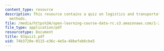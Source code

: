 ```yaml
---
content_type: resource
description: This resource contains a quiz on logistics and transportation planning
  methods.
file: /media/https%3A/open-learning-course-data-rc.s3.amazonaws.com/1-203j-logistical-and-transportation-planning-methods-fall-2006/74b3720e0115e36c4e5a68befeb6cbe5_03quiz1.pdf
file_type: application/pdf
resourcetype: Document
title: 03quiz1.pdf
uid: 74b3720e-0115-e36c-4e5a-68befeb6cbe5
---
```


